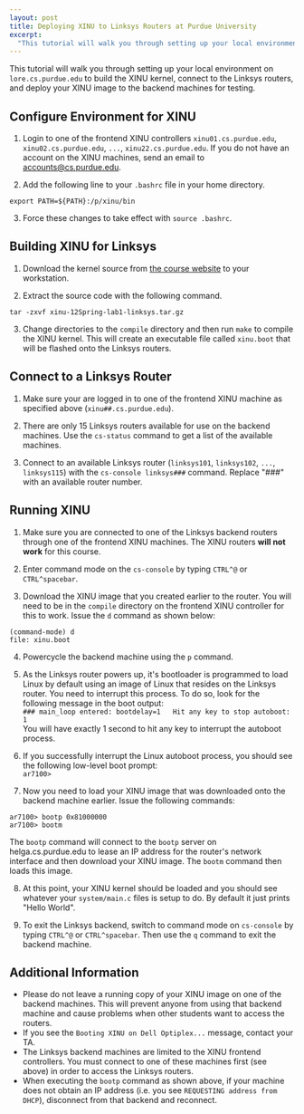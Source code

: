 ```yaml
--- 
layout: post
title: Deploying XINU to Linksys Routers at Purdue University
excerpt:
  "This tutorial will walk you through setting up your local environment on lore.cs.purdue.edu to build the XINU kernel, connect to the Linksys routers, and deploy your XINU image to the backend machines for testing."
---
```

This tutorial will walk you through setting up your local environment on `lore.cs.purdue.edu` to build the XINU kernel, connect to the Linksys routers, and deploy your XINU image to the backend machines for testing.

## Configure Environment for XINU

1. Login to one of the frontend XINU controllers `xinu01.cs.purdue.edu`, `xinu02.cs.purdue.edu`, `...`, `xinu22.cs.purdue.edu`. If you do not have an account on the XINU machines, send an email to <a href="mailto:accounts@cs.purdue.edu">accounts@cs.purdue.edu</a>.

2. Add the following line to your `.bashrc` file in your home directory.  
```
export PATH=${PATH}:/p/xinu/bin
```

3. Force these changes to take effect with `source .bashrc`.


## Building XINU for Linksys

1. Download the kernel source from <a href="http://www.cs.purdue.edu/homes/cs354/Lab1/xinu-12Spring-lab1-linksys.tar.gz">the course website</a> to your workstation.

2. Extract the source code with the following command.  
```
tar -zxvf xinu-12Spring-lab1-linksys.tar.gz
```

3. Change directories to the `compile` directory and then run `make` to compile the XINU kernel. This will create an executable file called `xinu.boot` that will be flashed onto the Linksys routers.


## Connect to a Linksys Router

1. Make sure your are logged in to one of the frontend XINU machine as specified above (`xinu##.cs.purdue.edu`).

2. There are only 15 Linksys routers available for use on the backend machines. Use the `cs-status` command to get a list of the available machines.

3. Connect to an available Linksys router (`linksys101`, `linksys102`, `...`, `linksys115`) with the `cs-console linksys###` command. Replace "###" with an available router number.


## Running XINU

1. Make sure you are connected to one of the Linksys backend routers through one of the frontend XINU machines. The XINU routers **will not work** for this course.

2. Enter command mode on the `cs-console` by typing `CTRL^@` or `CTRL^spacebar`. 

3. Download the XINU image that you created earlier to the router. You will need to be in the `compile` directory on the frontend XINU controller for this to work. Issue the `d` command as shown below:  
```
(command-mode) d  
file: xinu.boot
```

4. Powercycle the backend machine using the `p` command.

5. As the Linksys router powers up, it's bootloader is programmed to load Linux by default using an image of Linux that resides on the Linksys router. You need to interrupt this process. To do so, look for the following message in the boot output:  
`### main_loop entered: bootdelay=1  
Hit any key to stop autoboot: 1`   
You will have exactly 1 second to hit any key to interrupt the autoboot process.

6. If you successfully interrupt the Linux autoboot process, you should see the following low-level boot prompt:  
`ar7100>`

7. Now you need to load your XINU image that was downloaded onto the backend machine earlier. Issue the following commands:  
```
ar7100> bootp 0x81000000  
ar7100> bootm
```  
The `bootp` command will connect to the `bootp` server on helga.cs.purdue.edu to lease an IP address for the router's network interface and then download your XINU image. The `bootm` command then loads this image.

8. At this point, your XINU kernel should be loaded and you should see whatever your `system/main.c` files is setup to do. By default it just prints "Hello World".

9. To exit the Linksys backend, switch to command mode on `cs-console` by typing `CTRL^@` or `CTRL^spacebar`. Then use the `q` command to exit the backend machine.


## Additional Information

* Please do not leave a running copy of your XINU image on one of the backend machines. This will prevent anyone from using that backend machine and cause problems when other students want to access the routers.
* If you see the `Booting XINU on Dell Optiplex...` message, contact your TA.
* The Linksys backend machines are limited to the XINU frontend controllers. You must connect to one of these machines first (see above) in order to access the Linksys routers.
* When executing the `bootp` command as shown above, if your machine does not obtain an IP address (i.e. you see `REQUESTING address from DHCP`), disconnect from that backend and reconnect.